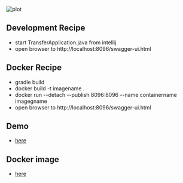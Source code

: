 ![plot](https://github.com/bibimchi/whiteplayground.frontend/blob/master/src/asset/favicon.png)

## Development Recipe
* start TransferApplication.java from intellij 
* open browser to http://localhost:8096/swagger-ui.html

## Docker Recipe
* gradle build
* docker build -t imagename .
* docker run --detach --publish 8096:8096 --name containername imagegname
* open browser to http://localhost:8096/swagger-ui.html

## Demo
* [here](https://kimchistudio.tech/wp/back/swagger-ui.html)

## Docker image
* [here](https://hub.docker.com/repository/docker/kimchiboy/wp_back)
